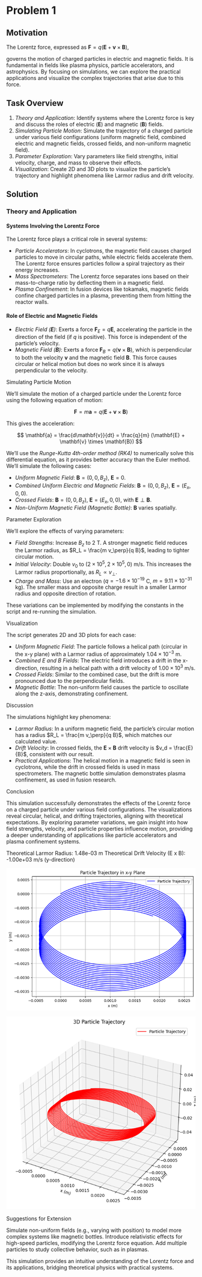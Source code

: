 # Problem 1

## Motivation

The Lorentz force, expressed as $\mathbf{F} = q(\mathbf{E} + \mathbf{v} \times \mathbf{B})$, 

governs the motion of charged particles in electric and magnetic fields. It is fundamental in fields like plasma physics, particle accelerators, and astrophysics. By focusing on simulations, we can explore the practical applications and visualize the complex trajectories that arise due to this force.

## Task Overview

1. *Theory and Application*: Identify systems where the Lorentz force is key and discuss the roles of electric ($\mathbf{E}$) and magnetic ($\mathbf{B}$) fields.
2. *Simulating Particle Motion*: Simulate the trajectory of a charged particle under various field configurations (uniform magnetic field, combined electric and magnetic fields, crossed fields, and non-uniform magnetic field).
3. *Parameter Exploration*: Vary parameters like field strengths, initial velocity, charge, and mass to observe their effects.
4. *Visualization*: Create 2D and 3D plots to visualize the particle’s trajectory and highlight phenomena like Larmor radius and drift velocity.

## Solution

 ### Theory and Application

#### Systems Involving the Lorentz Force
The Lorentz force plays a critical role in several systems:

- *Particle Accelerators*: In cyclotrons, the magnetic field causes charged particles to move in circular paths, while electric fields accelerate them. The Lorentz force ensures particles follow a spiral trajectory as their energy increases.
- *Mass Spectrometers*: The Lorentz force separates ions based on their mass-to-charge ratio by deflecting them in a magnetic field.
- *Plasma Confinement*: In fusion devices like tokamaks, magnetic fields confine charged particles in a plasma, preventing them from hitting the reactor walls.

#### Role of Electric and Magnetic Fields

- *Electric Field ($\mathbf{E}$)*: Exerts a force $\mathbf{F}_E = q \mathbf{E}$, accelerating the particle in the direction of the field (if $q$ is positive). This force is independent of the particle’s velocity.
- *Magnetic Field ($\mathbf{B}$)*: Exerts a force $\mathbf{F}_B = q (\mathbf{v} \times \mathbf{B})$, which is perpendicular to both the velocity $\mathbf{v}$ and the magnetic field $\mathbf{B}$. This force causes circular or helical motion but does no work since it is always perpendicular to the velocity.

Simulating Particle Motion

We’ll simulate the motion of a charged particle under the Lorentz force using the following equation of motion:

$$
\mathbf{F} = m \mathbf{a} = q (\mathbf{E} + \mathbf{v} \times \mathbf{B})
$$

This gives the acceleration:

$$
\mathbf{a} = \frac{d\mathbf{v}}{dt} = \frac{q}{m} (\mathbf{E} + \mathbf{v} \times \mathbf{B})
$$

We’ll use the *Runge-Kutta 4th-order method (RK4)* to numerically solve this differential equation, as it provides better accuracy than the Euler method. We’ll simulate the following cases:

- *Uniform Magnetic Field*: $\mathbf{B} = (0, 0, B_z)$, $\mathbf{E} = 0$.
- *Combined Uniform Electric and Magnetic Fields*: $\mathbf{B} = (0, 0, B_z)$, $\mathbf{E} = (E_x, 0, 0)$.
- *Crossed Fields*: $\mathbf{B} = (0, 0, B_z)$, $\mathbf{E} = (E_x, 0, 0)$, with $\mathbf{E} \perp \mathbf{B}$.
- *Non-Uniform Magnetic Field (Magnetic Bottle)*: $\mathbf{B}$ varies spatially.


 Parameter Exploration

We’ll explore the effects of varying parameters:

- *Field Strengths*: Increase $B_z$ to 2 T. A stronger magnetic field reduces the Larmor radius, as $R_L = \frac{m v_\perp}{q B}$, leading to tighter circular motion.
- *Initial Velocity*: Double $v_0$ to $(2 \times 10^5, 2 \times 10^5, 0)$ m/s. This increases the Larmor radius proportionally, as $R_L \propto v_\perp$.
- *Charge and Mass*: Use an electron ($q = -1.6 \times 10^{-19}$ C, $m = 9.11 \times 10^{-31}$ kg). The smaller mass and opposite charge result in a smaller Larmor radius and opposite direction of rotation.

These variations can be implemented by modifying the constants in the script and re-running the simulation.

 Visualization

The script generates 2D and 3D plots for each case:

- *Uniform Magnetic Field*: The particle follows a helical path (circular in the x-y plane) with a Larmor radius of approximately $1.04 \times 10^{-3}$ m.
- *Combined E and B Fields*: The electric field introduces a drift in the x-direction, resulting in a helical path with a drift velocity of $1.00 \times 10^3$ m/s.
- *Crossed Fields*: Similar to the combined case, but the drift is more pronounced due to the perpendicular fields.
- *Magnetic Bottle*: The non-uniform field causes the particle to oscillate along the z-axis, demonstrating confinement.

 Discussion

The simulations highlight key phenomena:

- *Larmor Radius*: In a uniform magnetic field, the particle’s circular motion has a radius $R_L = \frac{m v_\perp}{q B}$, which matches our calculated value.
- *Drift Velocity*: In crossed fields, the $\mathbf{E} \times \mathbf{B}$ drift velocity is $v_d = \frac{E}{B}$, consistent with our result.
- *Practical Applications*: The helical motion in a magnetic field is seen in cyclotrons, while the drift in crossed fields is used in mass spectrometers. The magnetic bottle simulation demonstrates plasma confinement, as used in fusion research.

 Conclusion

This simulation successfully demonstrates the effects of the Lorentz force on a charged particle under various field configurations. The visualizations reveal circular, helical, and drifting trajectories, aligning with theoretical expectations. By exploring parameter variations, we gain insight into how field strengths, velocity, and particle properties influence motion, providing a deeper understanding of applications like particle accelerators and plasma confinement systems.

Theoretical Larmor Radius: 1.48e-03 m
Theoretical Drift Velocity (E x B): -1.00e+03 m/s (y-direction)

![alt text](image-1.png)

![alt text](image-2.png)


Suggestions for Extension

Simulate non-uniform fields (e.g., varying with position) to model more complex systems like magnetic bottles.
Introduce relativistic effects for high-speed particles, modifying the Lorentz force equation.
Add multiple particles to study collective behavior, such as in plasmas.

This simulation provides an intuitive understanding of the Lorentz force and its applications, bridging theoretical physics with practical systems.

